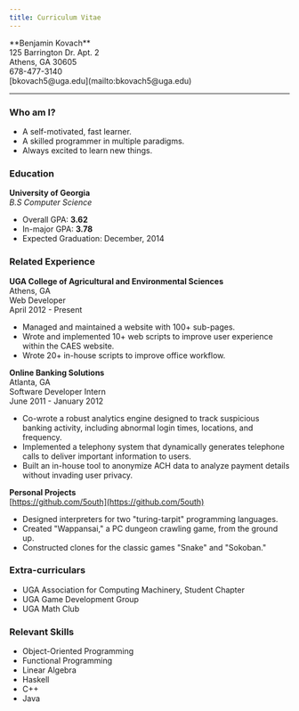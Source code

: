 ```yaml
---
title: Curriculum Vitae
---
```


<ul style="list-style:none; padding-left:0">
<li>**Benjamin Kovach**</li>
<li>125 Barrington Dr. Apt. 2</li>
<li>Athens, GA 30605</li>
<li>678-477-3140</li>
<li>[bkovach5@uga.edu](mailto:bkovach5@uga.edu)</li>
</ul>

--- 

### Who am I?
- A self-motivated, fast learner.
- A skilled programmer in multiple paradigms.
- Always excited to learn new things.

### Education

**University of Georgia**  
*B.S Computer Science*  
 
- Overall GPA: **3.62**  
- In-major GPA: **3.78**  
- Expected Graduation: December, 2014 

### Related Experience

**UGA College of Agricultural and Environmental Sciences**  
Athens, GA  
Web Developer  
April 2012 - Present

- Managed and maintained a website with 100+ sub-pages.  
- Wrote and implemented 10+ web scripts to improve user experience within the CAES website.  
- Wrote 20+ in-house scripts to improve office workflow.  



**Online Banking Solutions**  
Atlanta, GA  
Software Developer Intern  
June 2011 - January 2012  

- Co-wrote a robust analytics engine designed to track suspicious banking activity, including abnormal login times, locations, and frequency.
- Implemented a telephony system that dynamically generates telephone calls to deliver important information to users.
- Built an in-house tool to anonymize ACH data to analyze payment details without invading user privacy.



**Personal Projects**  
[https://github.com/5outh](https://github.com/5outh)  

- Designed interpreters for two "turing-tarpit" programming languages.  
- Created "Wappansai," a PC dungeon crawling game, from the ground up.  
- Constructed clones for the classic games "Snake" and "Sokoban."

### Extra-curriculars

- UGA Association for Computing Machinery, Student Chapter 
- UGA Game Development Group
- UGA Math Club

### Relevant Skills
- Object-Oriented Programming
- Functional Programming
- Linear Algebra
- Haskell 
- C++
- Java